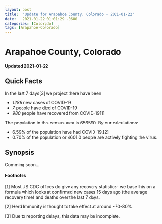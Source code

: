 ```yaml
---
layout: post
title:  "Update for Arapahoe County, Colorado - 2021-01-22"
date:   2021-01-22 01:01:29 -0600
categories: [Colorado]
tags: [Arapahoe-Colorado]
---
```


# Arapahoe County, Colorado
#### Updated 2021-01-22

## Quick Facts

In the last 7 days[3] we project there have been
- *1286* new cases of COVID-19
- *7* people have died of COVID-19
- *980* people have recovered from COVID-19[1]

The population in this census area is 656590. By our calculations:
- 6.59% of the population have had COVID-19.[2]
- 0.70% of the population or 4601.0 people are actively fighting the virus.

## Synopsis

Comming soon...


#### Footnotes

[1] Most US CDC offices do give any recovery statistics- we base this on a formula which looks at confirmed new cases
15 days ago (the average recovery time) and deaths over the last 7 days.

[2] Herd Immunity is thought to take effect at around ~70-80%

[3] Due to reporting delays, this data may be incomplete.
 
    